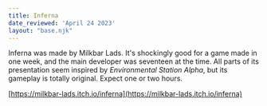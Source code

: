 ```yaml
---
title: Inferna
date_reviewed: 'April 24 2023'
layout: "base.njk"
---
```


Inferna was made by Milkbar Lads. It's shockingly good for a game made in one week, and the main developer was seventeen at the time. All parts of its presentation seem inspired by _Environmental Station Alpha_, but its gameplay is totally original. Expect one or two hours.

[https://milkbar-lads.itch.io/inferna](https://milkbar-lads.itch.io/inferna)